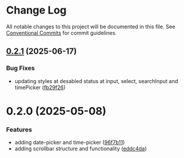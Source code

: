# Change Log

All notable changes to this project will be documented in this file.
See [Conventional Commits](https://conventionalcommits.org) for commit guidelines.

## [0.2.1](https://github.com/Flash-Global66/global-design-system/compare/@flash-global66/g-time-picker@0.2.0...@flash-global66/g-time-picker@0.2.1) (2025-06-17)


### Bug Fixes

* updating styles at desabled status at input, select, searchInput and timePicker ([fb29f26](https://github.com/Flash-Global66/global-design-system/commit/fb29f26cb8829f45b4f344a97c4f89a8369ae1ed))





# 0.2.0 (2025-05-08)


### Features

* adding date-picker and time-picker ([96f7b11](https://github.com/Flash-Global66/global-design-system/commit/96f7b1174c22762f01d1e6f3a2727f9f5e872502))
* adding scrollbar structure and functionality ([eddc4da](https://github.com/Flash-Global66/global-design-system/commit/eddc4da7a752ecd7205e234f05276c40d36d8b79))
